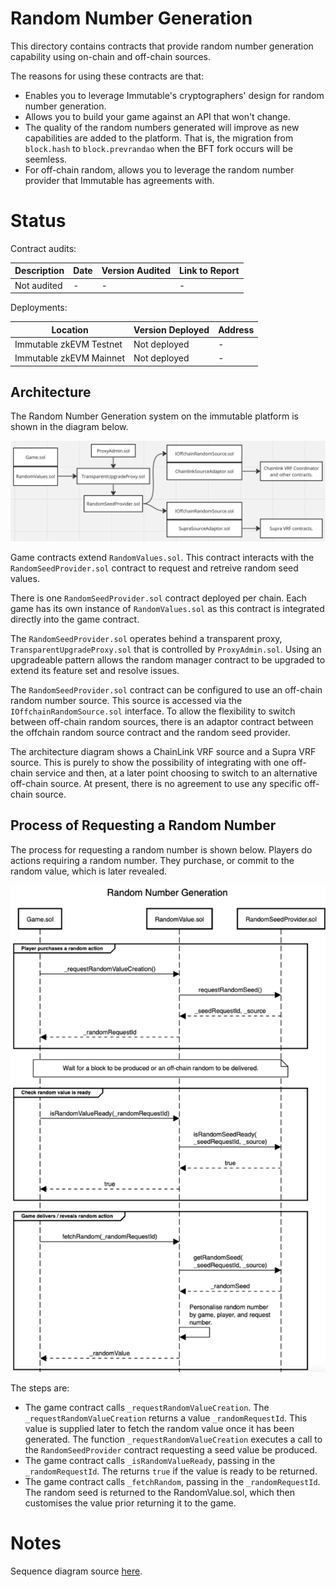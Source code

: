 # Random Number Generation

This directory contains contracts that provide random number generation capability using on-chain and off-chain sources. 

The reasons for using these contracts are that:

* Enables you to leverage Immutable's cryptographers' design for random number generation.
* Allows you to build your game against an API that won't change.
* The quality of the random numbers generated will improve as new capabilities are added to the platform. That is, the migration from ```block.hash``` to ```block.prevrandao``` when the BFT fork occurs will be seemless.
* For off-chain random, allows you to leverage the random number provider that Immutable has agreements with.

# Status

Contract audits:

| Description               | Date             |Version Audited  | Link to Report |
|---------------------------|------------------|-----------------|----------------|
| Not audited               | -                | -               | -              |

Deployments:

| Location                  | Version Deployed | Address |
|---------------------------|------------------|---------|
| Immutable zkEVM Testnet   | Not deployed     | -       |
| Immutable zkEVM Mainnet   | Not deployed     | -       |

## Architecture

The Random Number Generation system on the immutable platform is shown in the diagram below.

![Random number genration](./random-architecture.png)

Game contracts extend ```RandomValues.sol```. This contract interacts with the ```RandomSeedProvider.sol``` contract to request and retreive random seed values. 

There is one ```RandomSeedProvider.sol``` contract deployed per chain. Each game has its own instance of ```RandomValues.sol``` as this contract is integrated directly into the game contract. 

The ```RandomSeedProvider.sol``` operates behind a transparent proxy, ```TransparentUpgradeProxy.sol``` that is controlled by ```ProxyAdmin.sol```. Using an upgradeable pattern allows the random manager contract to be upgraded to extend its feature set and resolve issues. 

The ```RandomSeedProvider.sol``` contract can be configured to use an off-chain random number source. This source is accessed via the ```IOffchainRandomSource.sol``` interface. To allow the flexibility to switch between off-chain random sources, there is an adaptor contract between the offchain random source contract and the random seed provider.

The architecture diagram shows a ChainLink VRF source and a Supra VRF source. This is purely to show the possibility of integrating with one off-chain service and then, at a later point choosing to switch to an alternative off-chain source. At present, there is no agreement to use any specific off-chain source.



## Process of Requesting a Random Number

The process for requesting a random number is shown below. Players do actions requiring a random number. They purchase, or commit to the random value, which is later revealed. 

![Random number genration](./random-sequence.png)

The steps are:

* The game contract calls ```_requestRandomValueCreation```.
The ```_requestRandomValueCreation``` returns a value ```_randomRequestId```. This value is supplied later to fetch the random value once it has been generated. The function ```_requestRandomValueCreation``` executes a call to the ```RandomSeedProvider``` contract requesting a seed value be produced.
* The game contract calls ```_isRandomValueReady```, passing in the ```_randomRequestId```. The returns ```true``` if the value is ready to be returned.
* The game contract calls ```_fetchRandom```, passing in the ```_randomRequestId```. The random seed is returned to the RandomValue.sol, which then customises the value prior returning it to the game.


# Notes

Sequence diagram source [here](https://sequencediagram.org/index.html#initialData=title%20Random%20Number%20Generation%0A%0Aparticipant%20%22Game.sol%22%20as%20Game%0Aparticipant%20%22RandomValue.sol%22%20as%20RV%0Aparticipant%20%22RandomSeedProvider.sol%22%20as%20RM%0A%0Agroup%20Player%20purchases%20a%20random%20action%0AGame-%3ERV%3A%20_requestRandomValueCreation()%0ARV-%3ERM%3A%20requestRandomSeed()%0ARV%3C--RM%3A%20_seedRequestId%2C%20_source%0AGame%3C--RV%3A%20_randomRequestId%0Aend%0A%0Anote%20over%20Game%2CRM%3AWait%20for%20a%20block%20to%20be%20produced%20or%20an%20off-chain%20random%20to%20be%20delivered.%0A%0Agroup%20Check%20random%20value%20is%20ready%0AGame-%3ERV%3A%20isRandomValueReady(_randomRequestId)%0ARV-%3ERM%3A%20isRandomSeedReady(%5Cn_seedRequestId%2C%20_source)%0ARV%3C--RM%3A%20true%0AGame%3C--RV%3A%20true%0Aend%0A%0Agroup%20Game%20delivers%20%2F%20reveals%20random%20action%0AGame-%3ERV%3A%20fetchRandom(_randomRequestId)%0ARV-%3ERM%3A%20getRandomSeed(%5Cn_seedRequestId%2C%20_source)%0ARV%3C--RM%3A%20_randomSeed%0ARV-%3ERV%3A%20Personalise%20random%20number%20%5Cnby%20game%2C%20player%2C%20and%20request%5Cnnumber.%0AGame%3C--RV%3A%20_randomValue%0Aend%0A%0A%0A%0A%0A%0A).